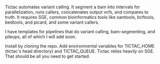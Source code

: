 Tictac automates variant calling. It segment a bam into intervals for parallelization, runs callers, concatenates output vcfs, and compares to truth. It requires SGE, common bioinformatics tools like samtools, bcftools, bedtools, and picard, and some variant callers.

I have templates for pipelines that do variant calling, bam-segmenting, and pileups, all of which I will add soon. 

Install by cloning the repo. Add environmental variables for TICTAC_HOME (tictac's head directory) and TICTAC_QUEUE. Tictac relies heavily on SGE. That should be all you need to get started.
